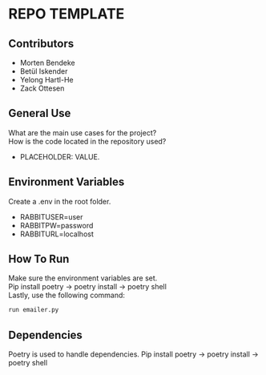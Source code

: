 # REPO TEMPLATE

## Contributors

- Morten Bendeke
- Betül Iskender
- Yelong Hartl-He
- Zack Ottesen

## General Use

What are the main use cases for the project? <br>
How is the code located in the repository used? <br>
- PLACEHOLDER: VALUE.

## Environment Variables

Create a .env in the root folder.

- RABBITUSER=user
- RABBITPW=password
- RABBITURL=localhost

## How To Run

Make sure the environment variables are set.<br>
Pip install poetry -> poetry install -> poetry shell<br>
Lastly, use the following command:

```bash
run emailer.py
```

## Dependencies

Poetry is used to handle dependencies.
Pip install poetry -> poetry install -> poetry shell
